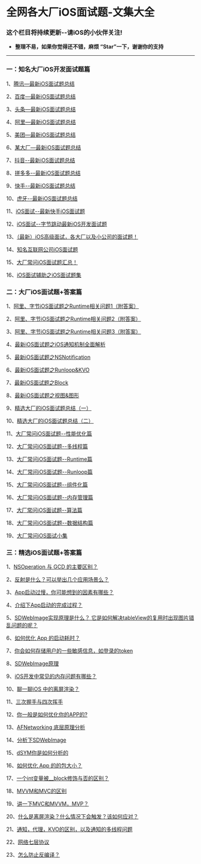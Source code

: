 # 全网各大厂iOS面试题-文集大全

### 这个栏目将持续更新--请iOS的小伙伴关注!

* **整理不易，如果你觉得还不错，麻烦  “Star”一下，谢谢你的支持**

***
### 一：知名大厂iOS开发面试题篇

1、[腾讯—最新iOS面试题总结](https://github.com/LGBamboo/iOS-article/blob/main/%E8%85%BE%E8%AE%AF%E2%80%94%E6%9C%80%E6%96%B0iOS%E9%9D%A2%E8%AF%95%E9%A2%98%E6%80%BB%E7%BB%93.md)

2、[百度—最新iOS面试题总结](https://github.com/LGBamboo/iOS-article/blob/main/%E7%99%BE%E5%BA%A6%E2%80%94%E6%9C%80%E6%96%B0iOS%E9%9D%A2%E8%AF%95%E9%A2%98%E6%80%BB%E7%BB%93.md)

3、[头条—最新iOS面试题总结](https://github.com/LGBamboo/iOS-article/blob/main/%E5%A4%B4%E6%9D%A1%E2%80%94%E6%9C%80%E6%96%B0iOS%E9%9D%A2%E8%AF%95%E9%A2%98%E6%80%BB%E7%BB%93.md)

4、[阿里—最新iOS面试题总结](https://github.com/LGBamboo/iOS-article/blob/main/%E9%98%BF%E9%87%8C%E2%80%94%E6%9C%80%E6%96%B0iOS%E9%9D%A2%E8%AF%95%E9%A2%98%E6%80%BB%E7%BB%93.md)

5、[美团—最新iOS面试题总结](https://github.com/LGBamboo/iOS-article/blob/main/%E7%BE%8E%E5%9B%A2%E2%80%94%E6%9C%80%E6%96%B0iOS%E9%9D%A2%E8%AF%95%E9%A2%98%E6%80%BB%E7%BB%93.md)

6、[某大厂—最新iOS面试题总结](https://github.com/LGBamboo/iOS-article/blob/main/XX%E5%A4%A7%E5%8E%82%E2%80%94%E6%9C%80%E6%96%B0iOS%E9%9D%A2%E8%AF%95%E9%A2%98%E6%80%BB%E7%BB%93.md)

7、[抖音--最新iOS面试题总结](https://github.com/LGBamboo/iOS-article/blob/main/%E6%8A%96%E9%9F%B3--%E6%9C%80%E6%96%B0iOS%E9%9D%A2%E8%AF%95%E9%A2%98%E6%80%BB%E7%BB%93.md)

8、[拼多多--最新iOS面试题总结](https://github.com/LGBamboo/iOS-article/blob/main/%E6%8B%BC%E5%A4%9A%E5%A4%9A--%E6%9C%80%E6%96%B0iOS%E9%9D%A2%E8%AF%95%E9%A2%98%E6%80%BB%E7%BB%93.md)

9、[快手--最新iOS面试题总结](https://github.com/LGBamboo/iOS-article/blob/main/%E5%BF%AB%E6%89%8B--%E6%9C%80%E6%96%B0iOS%E9%9D%A2%E8%AF%95%E9%A2%98%E6%80%BB%E7%BB%93.md)

10、[虎牙--最新iOS面试题总结](https://github.com/LGBamboo/iOS-article/blob/main/%E8%99%8E%E7%89%99--%E6%9C%80%E6%96%B0iOS%E9%9D%A2%E8%AF%95%E9%A2%98%E6%80%BB%E7%BB%93.md)

11、[iOS面试--最新快手iOS面试题](https://github.com/LGBamboo/iOS-article/blob/main/iOS%E9%9D%A2%E8%AF%95--%E6%9C%80%E6%96%B0%E5%BF%AB%E6%89%8BiOS%E9%9D%A2%E8%AF%95%E9%A2%98.md)

12、[iOS面试--字节跳动最新iOS开发面试题](https://github.com/LGBamboo/iOS-article/blob/main/iOS%E9%9D%A2%E8%AF%95--%E5%AD%97%E8%8A%82%E8%B7%B3%E5%8A%A8%E6%9C%80%E6%96%B0iOS%E5%BC%80%E5%8F%91%E9%9D%A2%E8%AF%95%E9%A2%98.md)

13、[（最新）iOS高级面试，各大厂以及小公司的面试题！](https://github.com/LGBamboo/iOS-article/blob/main/%EF%BC%88%E6%9C%80%E6%96%B0%EF%BC%89iOS%E9%AB%98%E7%BA%A7%E9%9D%A2%E8%AF%95%EF%BC%8C%E5%90%84%E5%A4%A7%E5%8E%82%E4%BB%A5%E5%8F%8A%E5%B0%8F%E5%85%AC%E5%8F%B8%E7%9A%84%E9%9D%A2%E8%AF%95%E9%A2%98%EF%BC%81.md)

14、[知名互联网公司iOS面试题](https://github.com/LGBamboo/iOS-article/blob/main/%E7%9F%A5%E5%90%8D%E4%BA%92%E8%81%94%E7%BD%91%E5%85%AC%E5%8F%B8iOS%E9%9D%A2%E8%AF%95%E9%A2%98.md)

15、[大厂常问iOS面试题汇总！](https://github.com/LGBamboo/iOS-article/blob/main/%E5%A4%A7%E5%8E%82%E5%B8%B8%E9%97%AEiOS%E9%9D%A2%E8%AF%95%E9%A2%98%E6%B1%87%E6%80%BB%EF%BC%81.md)

16、[iOS面试辅助之iOS面试题集](https://github.com/LGBamboo/iOS-article/blob/main/iOS%E9%9D%A2%E8%AF%95%E8%BE%85%E5%8A%A9%E4%B9%8BiOS%E9%9D%A2%E8%AF%95%E9%A2%98%E9%9B%86.md)


### 二：大厂iOS面试题+答案篇

1、[阿里、字节iOS面试题之Runtime相关问题1（附答案）](https://github.com/LGBamboo/iOS-article.02/blob/main/%E9%98%BF%E9%87%8C%E3%80%81%E5%AD%97%E8%8A%82iOS%E9%9D%A2%E8%AF%95%E9%A2%98%E4%B9%8BRuntime%E7%9B%B8%E5%85%B3%E9%97%AE%E9%A2%981%EF%BC%88%E9%99%84%E7%AD%94%E6%A1%88%EF%BC%89.md)

2、[阿里、字节iOS面试题之Runtime相关问题2（附答案）](https://github.com/LGBamboo/iOS-article.02/blob/main/%E9%98%BF%E9%87%8C%E3%80%81%E5%AD%97%E8%8A%82iOS%E9%9D%A2%E8%AF%95%E9%A2%98%E4%B9%8BRuntime%E7%9B%B8%E5%85%B3%E9%97%AE%E9%A2%982%EF%BC%88%E9%99%84%E7%AD%94%E6%A1%88%EF%BC%89.md)

3、[阿里、字节iOS面试题之Runtime相关问题3（附答案）](https://github.com/LGBamboo/iOS-article.02/blob/main/%E9%98%BF%E9%87%8C%E3%80%81%E5%AD%97%E8%8A%82iOS%E9%9D%A2%E8%AF%95%E9%A2%98%E4%B9%8BRuntime%E7%9B%B8%E5%85%B3%E9%97%AE%E9%A2%983%EF%BC%88%E9%99%84%E7%AD%94%E6%A1%88%EF%BC%89.md)

4、[最新iOS面试题之iOS通知机制全面解析](https://github.com/LGBamboo/iOS-article.02/blob/main/%E6%9C%80%E6%96%B0iOS%E9%9D%A2%E8%AF%95%E9%A2%98%E4%B9%8BiOS%E9%80%9A%E7%9F%A5%E6%9C%BA%E5%88%B6%E5%85%A8%E9%9D%A2%E8%A7%A3%E6%9E%90.md)

5、[最新iOS面试题之NSNotification](https://github.com/LGBamboo/iOS-article.02/blob/main/%E6%9C%80%E6%96%B0iOS%E9%9D%A2%E8%AF%95%E9%A2%98%E4%B9%8BNSNotification%EF%BC%88%E9%99%84%E7%AD%94%E6%A1%88%EF%BC%89.md)

6、[最新iOS面试题之Runloop&KVO](https://github.com/LGBamboo/iOS-article.02/blob/main/%E6%9C%80%E6%96%B0iOS%E9%9D%A2%E8%AF%95%E9%A2%98%E4%B9%8BRunloop%26KVO%EF%BC%88%E9%99%84%E7%AD%94%E6%A1%88%EF%BC%89.md)

7、[最新iOS面试题之Block](https://github.com/LGBamboo/iOS-article.02/blob/main/%E6%9C%80%E6%96%B0iOS%E9%9D%A2%E8%AF%95%E9%A2%98%E4%B9%8BBlock%EF%BC%88%E9%99%84%E7%AD%94%E6%A1%88%EF%BC%89.md)

8、[最新iOS面试题之视图&图形](https://github.com/LGBamboo/iOS-article.02/blob/main/%E6%9C%80%E6%96%B0iOS%E9%9D%A2%E8%AF%95%E9%A2%98%E4%B9%8B%E8%A7%86%E5%9B%BE%26%E5%9B%BE%E5%BD%A2%EF%BC%88%E9%99%84%E7%AD%94%E6%A1%88%EF%BC%89.md)

9、[精选大厂的iOS面试题总结（一）](https://github.com/LGBamboo/iOS-article.02/blob/main/%E7%B2%BE%E9%80%89%E5%A4%A7%E5%8E%82%E7%9A%84iOS%E9%9D%A2%E8%AF%95%E9%A2%98%E6%80%BB%E7%BB%93%EF%BC%88%E4%B8%80%EF%BC%89.md)

10、[精选大厂的iOS面试题总结（二）](https://github.com/LGBamboo/iOS-article.02/blob/main/%E7%B2%BE%E9%80%89%E5%A4%A7%E5%8E%82%E7%9A%84iOS%E9%9D%A2%E8%AF%95%E9%A2%98%E6%80%BB%E7%BB%93%EF%BC%88%E4%BA%8C%EF%BC%89.md)

11、[大厂常问iOS面试题--性能优化篇](https://github.com/LGBamboo/iOS-article.02/blob/main/%E5%A4%A7%E5%8E%82%E5%B8%B8%E9%97%AEiOS%E9%9D%A2%E8%AF%95%E9%A2%98--%E6%80%A7%E8%83%BD%E4%BC%98%E5%8C%96%E7%AF%87.md)

12、[大厂常问iOS面试题--多线程篇](https://github.com/LGBamboo/iOS-article.02/blob/main/%E5%A4%A7%E5%8E%82%E5%B8%B8%E9%97%AEiOS%E9%9D%A2%E8%AF%95%E9%A2%98--%E5%A4%9A%E7%BA%BF%E7%A8%8B%E7%AF%87.md)

13、[大厂常问iOS面试题--Runtime篇](https://github.com/LGBamboo/iOS-article.02/blob/main/%E5%A4%A7%E5%8E%82%E5%B8%B8%E9%97%AEiOS%E9%9D%A2%E8%AF%95%E9%A2%98--Runtime%E7%AF%87.md)

14、[大厂常问iOS面试题--Runloop篇](https://github.com/LGBamboo/iOS-article.02/blob/main/%E5%A4%A7%E5%8E%82%E5%B8%B8%E9%97%AEiOS%E9%9D%A2%E8%AF%95%E9%A2%98--Runloop%E7%AF%87.md)

15、[大厂常问iOS面试题--组件化篇](https://github.com/LGBamboo/iOS-article.02/blob/main/%E5%A4%A7%E5%8E%82%E5%B8%B8%E9%97%AEiOS%E9%9D%A2%E8%AF%95%E9%A2%98--%E7%BB%84%E4%BB%B6%E5%8C%96%E7%AF%87.md)

16、[大厂常问iOS面试题--内存管理篇](https://github.com/LGBamboo/iOS-article.02/blob/main/%E5%A4%A7%E5%8E%82%E5%B8%B8%E9%97%AEiOS%E9%9D%A2%E8%AF%95%E9%A2%98--%E5%86%85%E5%AD%98%E7%AE%A1%E7%90%86%E7%AF%87.md)

17、[大厂常问iOS面试题--算法篇](https://github.com/LGBamboo/iOS-article.02/blob/main/iOS%E5%BC%80%E5%8F%91%E9%9D%A2%E8%AF%95%E9%A2%98-%E7%AE%97%E6%B3%95%E7%AF%87.md)

18、[大厂常问iOS面试题--数据结构篇](https://github.com/LGBamboo/iOS-article.02/blob/main/iOS%E9%9D%A2%E8%AF%95%E9%A2%98-%E6%95%B0%E6%8D%AE%E7%BB%93%E6%9E%84%E7%AF%87%EF%BC%88%E5%BF%85%E9%97%AE%E7%B3%BB%E5%88%97%EF%BC%89.md)

19、[大厂常问iOS面试小集](https://github.com/LGBamboo/iOS-article.02/blob/main/%E5%A4%A7%E5%8E%82%E5%B8%B8%E9%97%AEiOS%E9%9D%A2%E8%AF%95%E5%B0%8F%E9%9B%86.md)

### 三：精选iOS面试题+答案篇

1、[NSOperation 与 GCD 的主要区别？](https://github.com/LGBamboo/iOS-article.03/blob/main/iOS%E9%9D%A2%E8%AF%95%E9%A2%98%EF%BC%9ANSOperation%20%E4%B8%8E%20GCD%20%E7%9A%84%E4%B8%BB%E8%A6%81%E5%8C%BA%E5%88%AB%EF%BC%9F.md)

2、[反射是什么？可以举出几个应用场景么？](https://github.com/LGBamboo/iOS-article.03/blob/main/iOS%E9%9D%A2%E8%AF%95%E9%A2%98%EF%BC%9A%E5%8F%8D%E5%B0%84%E6%98%AF%E4%BB%80%E4%B9%88%EF%BC%9F%E5%8F%AF%E4%BB%A5%E4%B8%BE%E5%87%BA%E5%87%A0%E4%B8%AA%E5%BA%94%E7%94%A8%E5%9C%BA%E6%99%AF%E4%B9%88%EF%BC%9F.md)

3、[App启动过慢，你可能想到的因素有哪些？](https://github.com/LGBamboo/iOS-article.03/blob/main/iOS%E9%9D%A2%E8%AF%95%E9%A2%98%EF%BC%9AApp%E5%90%AF%E5%8A%A8%E8%BF%87%E6%85%A2%EF%BC%8C%E4%BD%A0%E5%8F%AF%E8%83%BD%E6%83%B3%E5%88%B0%E7%9A%84%E5%9B%A0%E7%B4%A0%E6%9C%89%E5%93%AA%E4%BA%9B%EF%BC%9F.md)

4、[介绍下App启动的完成过程？](https://github.com/LGBamboo/iOS-article.03/blob/main/iOS%E9%9D%A2%E8%AF%95%E9%A2%98%EF%BC%9A%E4%BB%8B%E7%BB%8D%E4%B8%8BApp%E5%90%AF%E5%8A%A8%E7%9A%84%E5%AE%8C%E6%88%90%E8%BF%87%E7%A8%8B%EF%BC%9F.md)

5、[SDWebImage实现原理是什么？ 它是如何解决tableView的复用时出现图片错乱问题的呢？](https://github.com/LGBamboo/iOS-article.03/blob/main/iOS%E9%9D%A2%E8%AF%95%E9%A2%98%EF%BC%9ASDWebImage%E5%AE%9E%E7%8E%B0%E5%8E%9F%E7%90%86%E6%98%AF%E4%BB%80%E4%B9%88%EF%BC%9F%20%E5%AE%83%E6%98%AF%E5%A6%82%E4%BD%95%E8%A7%A3%E5%86%B3tableView%E7%9A%84%E5%A4%8D%E7%94%A8%E6%97%B6%E5%87%BA%E7%8E%B0%E5%9B%BE%E7%89%87%E9%94%99%E4%B9%B1%E9%97%AE%E9%A2%98%E7%9A%84%E5%91%A2%EF%BC%9F.md)

6、[如何优化 App 的启动耗时？](https://github.com/LGBamboo/iOS-article.03/blob/main/iOS%E9%9D%A2%E8%AF%95%E9%A2%98%EF%BC%9A%E5%A6%82%E4%BD%95%E4%BC%98%E5%8C%96%20App%20%E7%9A%84%E5%90%AF%E5%8A%A8%E8%80%97%E6%97%B6%EF%BC%9F.md)

7、[你会如何存储用户的一些敏感信息，如登录的token](https://github.com/LGBamboo/iOS-article.03/blob/main/iOS%E9%9D%A2%E8%AF%95%E9%A2%98%EF%BC%9A%E4%BD%A0%E4%BC%9A%E5%A6%82%E4%BD%95%E5%AD%98%E5%82%A8%E7%94%A8%E6%88%B7%E7%9A%84%E4%B8%80%E4%BA%9B%E6%95%8F%E6%84%9F%E4%BF%A1%E6%81%AF%EF%BC%8C%E5%A6%82%E7%99%BB%E5%BD%95%E7%9A%84token.md)

8、[SDWebImage原理](https://github.com/LGBamboo/iOS-article.03/blob/main/iOS%E9%9D%A2%E8%AF%95%E9%A2%98%EF%BC%9ASDWebImage%E5%8E%9F%E7%90%86.md)

9、[iOS开发中常见的内存问题有哪些？](https://github.com/LGBamboo/iOS-article.03/blob/main/iOS%E9%9D%A2%E8%AF%95%E9%A2%98%EF%BC%9AiOS%20%E5%BC%80%E5%8F%91%E4%B8%AD%E5%B8%B8%E8%A7%81%E7%9A%84%E5%86%85%E5%AD%98%E9%97%AE%E9%A2%98%E6%9C%89%E5%93%AA%E4%BA%9B%EF%BC%9F.md)

10、[聊一聊iOS 中的离屏渲染？](https://github.com/LGBamboo/iOS-article.03/blob/main/iOS%E9%9D%A2%E8%AF%95%E9%A2%98%EF%BC%9A%E8%81%8A%E4%B8%80%E8%81%8AiOS%20%E4%B8%AD%E7%9A%84%E7%A6%BB%E5%B1%8F%E6%B8%B2%E6%9F%93%EF%BC%9F.md)

11、[三次握手与四次挥手](https://github.com/LGBamboo/iOS-article.03/blob/main/iOS%E9%9D%A2%E8%AF%95%E9%A2%98%EF%BC%9A%E4%B8%89%E6%AC%A1%E6%8F%A1%E6%89%8B%E4%B8%8E%E5%9B%9B%E6%AC%A1%E6%8C%A5%E6%89%8B.md)

12、[你一般是如何优化你的APP的?](https://github.com/LGBamboo/iOS-article.03/blob/main/iOS%E9%9D%A2%E8%AF%95%E9%A2%98%EF%BC%9A%E4%BD%A0%E4%B8%80%E8%88%AC%E6%98%AF%E5%A6%82%E4%BD%95%E4%BC%98%E5%8C%96%E4%BD%A0%E7%9A%84APP%E7%9A%84%EF%BC%9F.md)

13、[AFNetworking 底层原理分析](https://github.com/LGBamboo/iOS-article.03/blob/main/iOS%E9%9D%A2%E8%AF%95%E9%A2%98%EF%BC%9AAFNetworking%20%E5%BA%95%E5%B1%82%E5%8E%9F%E7%90%86%E5%88%86%E6%9E%90.md)

14、[分析下SDWebImage](https://github.com/LGBamboo/iOS-article.03/blob/main/iOS%E9%9D%A2%E8%AF%95%E9%A2%98%EF%BC%9A%E5%88%86%E6%9E%90%E4%B8%8BSDWebImage.md)

15、[dSYM你是如何分析的](https://github.com/LGBamboo/iOS-article.03/blob/main/iOS%E9%9D%A2%E8%AF%95%E9%A2%98%EF%BC%9AdSYM%E4%BD%A0%E6%98%AF%E5%A6%82%E4%BD%95%E5%88%86%E6%9E%90%E7%9A%84.md)

16、[如何优化 App 的的包大小？](https://github.com/LGBamboo/iOS-article.03/blob/main/iOS%E9%9D%A2%E8%AF%95%E9%A2%98%EF%BC%9A%E5%A6%82%E4%BD%95%E4%BC%98%E5%8C%96%20App%20%E7%9A%84%E7%9A%84%E5%8C%85%E5%A4%A7%E5%B0%8F%EF%BC%9F.md)

17、[一个int变量被__block修饰与否的区别？](https://github.com/LGBamboo/iOS-article.03/blob/main/iOS%E9%9D%A2%E8%AF%95%E9%A2%98%EF%BC%9A%E4%B8%80%E4%B8%AAint%E5%8F%98%E9%87%8F%E8%A2%AB__block%E4%BF%AE%E9%A5%B0%E4%B8%8E%E5%90%A6%E7%9A%84%E5%8C%BA%E5%88%AB%EF%BC%9F.md)

18、[MVVM和MVC的区别](https://github.com/LGBamboo/iOS-article.03/blob/main/iOS%E9%9D%A2%E8%AF%95%E9%A2%98%EF%BC%9AMVVM%E5%92%8CMVC%E7%9A%84%E5%8C%BA%E5%88%AB.md)

19、[讲一下MVC和MVVM，MVP？](https://github.com/LGBamboo/iOS-article.03/blob/main/iOS%E9%9D%A2%E8%AF%95%E9%A2%98%EF%BC%9A%E8%AE%B2%E4%B8%80%E4%B8%8BMVC%E5%92%8CMVVM%EF%BC%8CMVP%EF%BC%9F.md)

20、[什么是离屏渲染？什么情况下会触发？该如何应对？](https://github.com/LGBamboo/iOS-article.03/blob/main/iOS%E9%9D%A2%E8%AF%95%E9%A2%98%EF%BC%9A%E4%BB%80%E4%B9%88%E6%98%AF%E7%A6%BB%E5%B1%8F%E6%B8%B2%E6%9F%93%EF%BC%9F%E4%BB%80%E4%B9%88%E6%83%85%E5%86%B5%E4%B8%8B%E4%BC%9A%E8%A7%A6%E5%8F%91%EF%BC%9F%E8%AF%A5%E5%A6%82%E4%BD%95%E5%BA%94%E5%AF%B9%EF%BC%9F.md)

21、[通知，代理，KVO的区别，以及通知的多线程问题](https://github.com/LGBamboo/iOS-article.03/blob/main/iOS%E9%9D%A2%E8%AF%95%E9%A2%98%EF%BC%9A%E9%80%9A%E7%9F%A5%EF%BC%8C%E4%BB%A3%E7%90%86%EF%BC%8CKVO%E7%9A%84%E5%8C%BA%E5%88%AB%EF%BC%8C%E4%BB%A5%E5%8F%8A%E9%80%9A%E7%9F%A5%E7%9A%84%E5%A4%9A%E7%BA%BF%E7%A8%8B%E9%97%AE%E9%A2%98.md)

22、[网络七层协议](https://github.com/LGBamboo/iOS-article.03/blob/main/iOS%E9%9D%A2%E8%AF%95%E9%A2%98%EF%BC%9A%E7%BD%91%E7%BB%9C%E4%B8%83%E5%B1%82%E5%8D%8F%E8%AE%AE.md)

23、[怎么防止反编译？](https://github.com/LGBamboo/iOS-article.03/blob/main/iOS%E9%9D%A2%E8%AF%95%E9%A2%98%EF%BC%9A%E6%80%8E%E4%B9%88%E9%98%B2%E6%AD%A2%E5%8F%8D%E7%BC%96%E8%AF%91%EF%BC%9F.md)
